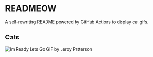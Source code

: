 # READMEOW

A self-rewriting README powered by GitHub Actions to display cat gifs.

## Cats

![Im Ready Lets Go GIF by Leroy Patterson](https://media0.giphy.com/media/CjmvTCZf2U3p09Cn0h/200.gif?cid=9acd02darf9n6fvww408bdran6y7azdxuf71nm5crbgbgcug&ep=v1_gifs_search&rid=200.gif&ct=g)
